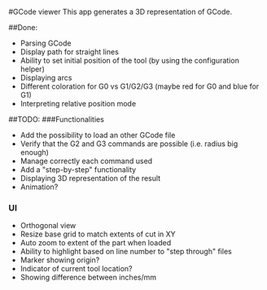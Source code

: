 #GCode viewer
This app generates a 3D representation of GCode.

##Done:
* Parsing GCode
* Display path for straight lines
* Ability to set initial position of the tool (by using the configuration helper)
* Displaying arcs
* Different coloration for G0 vs G1/G2/G3 (maybe red for G0 and blue for G1)
* Interpreting relative position mode

##TODO:
###Functionalities
* Add the possibility to load an other GCode file
* Verify that the G2 and G3 commands are possible (i.e. radius big enough)
* Manage correctly each command used
* Add a "step-by-step" functionality
* Displaying 3D representation of the result
* Animation?
### UI
* Orthogonal view
* Resize base grid to match extents of cut in XY
* Auto zoom to extent of the part when loaded
* Ability to highlight based on line number to "step through" files
* Marker showing origin?
* Indicator of current tool location?
* Showing difference between inches/mm
